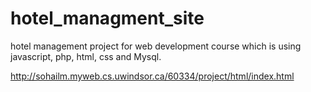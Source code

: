 # hotel_managment_site

hotel management project for web development course which is using javascript, php, html, css and Mysql.

http://sohailm.myweb.cs.uwindsor.ca/60334/project/html/index.html 
